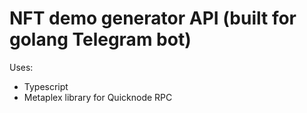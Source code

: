 # NFT demo generator API (built for golang Telegram bot)

Uses:
- Typescript
- Metaplex library for Quicknode RPC 